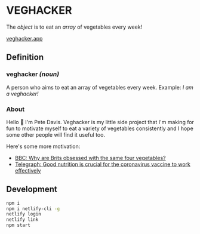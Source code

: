 # VEGHACKER

The _object_ is to eat an _array_ of vegetables every week!

[veghacker.app](https://veghacker.app)

## Definition

### veghacker _(noun)_

A person who aims to eat an array of vegetables every week.
Example: _I am a veghacker!_

### About

Hello 👋 I'm Pete Davis. Veghacker is my little side project that I'm making for fun to motivate myself to eat a variety of vegetables consistently and I hope some other people will find it useful too.

Here's some more motivation:

- [BBC: Why are Brits obsessed with the same four vegetables?](https://www.bbc.co.uk/food/articles/veg_variety)
- [Telegraph: Good nutrition is crucial for the coronavirus vaccine to work effectively](https://www.telegraph.co.uk/global-health/science-and-disease/good-nutrition-can-make-vaccines-effective/)

## Development

```bash
npm i
npm i netlify-cli -g
netlify login
netlify link
npm start
```
